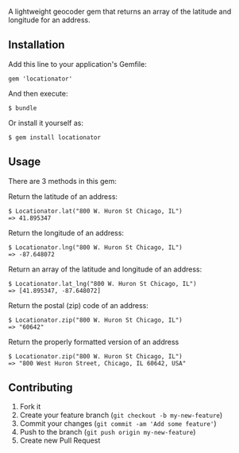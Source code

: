 A lightweight geocoder gem that returns an array of the latitude and longitude for an address.

## Installation

Add this line to your application's Gemfile:

    gem 'locationator'

And then execute:

    $ bundle

Or install it yourself as:

    $ gem install locationator

## Usage

There are 3 methods in this gem:

Return the latitude of an address:

    $ Locationator.lat("800 W. Huron St Chicago, IL")
    => 41.895347

Return the longitude of an address:

    $ Locationator.lng("800 W. Huron St Chicago, IL")
    => -87.648072

Return an array of the latitude and longitude of an address:

    $ Locationator.lat_lng("800 W. Huron St Chicago, IL")
    => [41.895347, -87.648072]

Return the postal (zip) code of an address:

    $ Locationator.zip("800 W. Huron St Chicago, IL")
    => "60642"
    
Return the properly formatted version of an address

    $ Locationator.zip("800 W. Huron St Chicago, IL")
    => "800 West Huron Street, Chicago, IL 60642, USA"

## Contributing

1. Fork it
2. Create your feature branch (`git checkout -b my-new-feature`)
3. Commit your changes (`git commit -am 'Add some feature'`)
4. Push to the branch (`git push origin my-new-feature`)
5. Create new Pull Request
